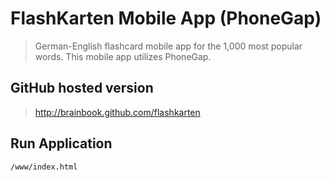 # FlashKarten Mobile App (PhoneGap)

> German-English flashcard mobile app for the 1,000 most popular words. This mobile app utilizes PhoneGap.

## GitHub hosted version

> http://brainbook.github.com/flashkarten

## Run Application

    /www/index.html
    

